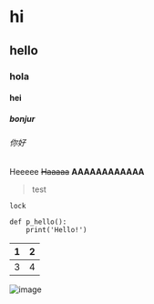 # hi
## hello
### hola
#### hei
##### bonjur
###### 你好
Heeeee
~~Haaaaa~~
**AAAAAAAAAAAA**
>test
```
lock
```

```python=
def p_hello():
    print('Hello!')
```

| 1 | 2 |
| - | - |
| 3 | 4 |

![image](https://imgur.dcard.tw/5f1GG0th.jpg)

